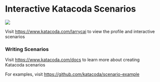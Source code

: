 # Interactive Katacoda Scenarios

[![](http://shields.katacoda.com/katacoda/larrycai/count.svg)](https://www.katacoda.com/larrycai "Get your profile on Katacoda.com")

Visit https://www.katacoda.com/larrycai to view the profile and interactive scenarios

### Writing Scenarios
Visit https://www.katacoda.com/docs to learn more about creating Katacoda scenarios

For examples, visit https://github.com/katacoda/scenario-example
